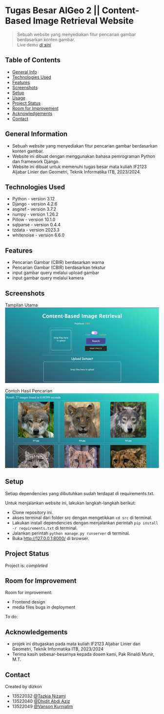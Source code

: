 # Tugas Besar AlGeo 2 || Content-Based Image Retrieval Website

> Sebuah website yang menyediakan fitur pencarian gambar berdasarkan konten gambar.  
> Live demo [_di sini_](https://algeo02-22032.vercel.app/)

## Table of Contents

- [General Info](#general-information)
- [Technologies Used](#technologies-used)
- [Features](#features)
- [Screenshots](#screenshots)
- [Setup](#setup)
- [Usage](#usage)
- [Project Status](#project-status)
- [Room for Improvement](#room-for-improvement)
- [Acknowledgements](#acknowledgements)
- [Contact](#contact)
<!-- * [License](#license) -->

## General Information

- Sebuah website yang menyediakan fitur pencarian gambar berdasarkan konten gambar.
- Website ini dibuat dengan menggunakan bahasa pemrograman Python dan framework Django.
- Website ini dibuat untuk memenuhi tugas besar mata kuliah IF2123 Aljabar Linier dan Geometri, Teknik Informatika ITB, 2023/2024.

## Technologies Used

- Python - version 3.12
- Django - version 4.2.6
- asgiref - version 3.7.2
- numpy - version 1.26.2
- Pillow - version 10.1.0
- sqlparse - version 0.4.4
- tzdata - version 2023.3
- whitenoise - version 6.6.0

## Features

- Pencarian Gambar (CBIR) berdasarkan warna
- Pencarian Gambar (CBIR) berdasarkan tekstur
- input gambar query melalui upload gambar
- input gambar query melalui kamera

## Screenshots

Tampilan Utama
![Main Page](./img/tampilan-utama.png)

Contoh Hasil Pencarian
![Testing](./img/test-result-1.png)

<!-- If you have screenshots you'd like to share, include them here. -->

## Setup

Setiap dependencies yang dibutuhkan sudah terdapat di requirements.txt.

Untuk menjalankan website ini, lakukan langkah-langkah berikut:

- Clone repository ini.
- akses terminal dari folder src dengan mengetikkan `cd src` di terminal.
- Lakukan install dependencies dengan menjalankan perintah `pip install -r requirements.txt` di terminal.
- Jalankan perintah `python manage.py runserver` di terminal.
- Buka http://127.0.0.1:8000/ di browser.

## Project Status

Project is: _completed_

## Room for Improvement

Room for improvement:

- Frontend design
- media files bugs in deployment

To do:

## Acknowledgements

- projek ini ditugaskan pada mata kuliah IF2123 Aljabar Linier dan Geometri, Teknik Informatika ITB, 2023/2024
- Terima kasih sebesar-besarnya kepada dosen kami, Pak Rinaldi Munir, M.T.

## Contact

Created by dizkon

- 13522032 [@Tazkia Nizami](https://github.com/TazakiN)
- 13522040 [@Dhidit Abdi Aziz](https://github.com/dhiabziz)
- 13522049 [@Vanson Kurnialim](https://github.com/VansonK)
